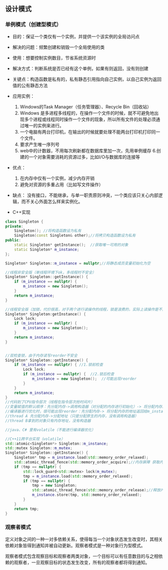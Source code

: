 ## 设计模式

### 单例模式（创建型模式）
- 目的：保证一个类仅有一个实例，并提供一个该实例的全局访问点 
- 解决的问题：频繁创建和销毁一个全局使用的类
- 使用：想要控制实例数目，节省系统资源时
- 解决方式：判断系统是否已经有这个单例，如果有则返回，没有则创建
- 关键点：构造函数是私有的，私有静态引用指向自己实例，以自己实例为返回值的公有静态方法 
- 应用实例：
  1. Windows的Task Manager（任务管理器）、Recycle Bin（回收站）
  2. Windows 是多进程多线程的，在操作一个文件的时候，就不可避免地出现多个进程或线程同时操作一个文件的现象，所以所有文件的处理必须通过唯一的实例来进行。
  3. 一个电脑有两台打印机，在输出的时候就要处理不能两台打印机打印同一个文件。
  4. 要求产生唯一序列号
  5. web中的计数器，不用每次刷新都在数据库里加一次，先用单例缓存
  6.创建的一个对象需要消耗的资源过多，比如I/O与数据库的连接等
- 优点：
  1. 在内存中仅有一个实例，减少内存开销
  2. 避免对资源的多重占用（比如写文件操作）
- 缺点：
没有接口，不能继承，与单一职责原则冲突，一个类应该只关心内部逻辑，而不关心外面怎么样来实例化。

- C++实现
```cpp
class Singleton {
private:
	Singleton(); //将构造函数设为私有
	Singleton(const Singleton& other);//将拷贝构造函数设为私有
public:
	static Singleton* getInstance();  //获取唯一可用的对象
	static Singleton* m_instance;
};

Singleton* Singleton::m_instance = nullptr;//将静态成员变量初始化为空

//线程非安全版（单线程环境下ok，多线程时不安全）
Singleton* Singleton::getInstance() {
	if (m_instance == nullptr) {
		m_instance = new Singleton();
	}
	return m_instance;
}

//线程安全版（加锁，代价很高，对于两个进行读操作的线程，锁是浪费的，实际上读操作是不用加锁的）
Singleton* Singleton:getInstance() {
	Lock lock;
	if (m_instance == nullptr) {
		m_instance = new Singleton();
	}
	return m_instance;
}


//双检查锁，由于内存读写reorder不安全
Singleton* Singleton::getInstance() {
	if (m_instance == nullptr) { //1.锁前检查
		Lock lock;
		if (m_instance == nullptr) {  //2.锁后检查
			m_instance = new Singleton();  //可能出现reorder
		}
	}
	return m_instance;
}
//代码到了CPU指令层次（线程在指令层次抢时间片）
//变量赋值的默认顺序：先分配内存->调用构造器（对分配的内存进行初始化）-> 将分配内存的地址返回给m_instance
//编译器进行优化时，很可能出现reorder：先分配内存-> 将分配内存的地址返回给m_instance->调用构造器
//thread A 先分配内存->分配地址（只是分配原生的内存，没有调用构造器）
//thread B拿到的对象只有内存地址，没有构造器

//java、C# 里有volatile（不能进行编译器优化）

//C++11跨平台实现（volatile）
std::atomic<Singleton*> Singleton::m_instance;
std::mutex Singleton::m_mutex;
Singleton* Singleton::getInstance() {
	Singleton* tmp = m_instance.load(std::memory_order_relaxed);
	std::atomic_thread_fence(std::memory_order_acquire);//内存屏障 获取内存fence
	if (tmp == nullptr) {
		std::lock_guard<std::mutex> lock(m_mutex);
		tmp = m_instance.load(std::memory_order_relaxed);
		if (tmp == nullptr) {
			tmp = new Singleton;
			std::atomic_thread_fence(std::memory_order_release);//释放内存fence
			m_instance.store(tmp, std::memory_order_relaxed);
		}
	}
	return tmp;
}


```



### 观察者模式

定义对象之间的一种一对多依赖关系，使得每当一个对象状态发生改变时，其相关依赖对象皆得到通知并被自动更新。观察者模式是一种对象行为型模式。

观察者模式包含观察目标和观察者两类对象，一个目标可以有任意数目的与之相依赖的观察者，一旦观察目标的状态发生改变，所有的观察者都将得到通知。